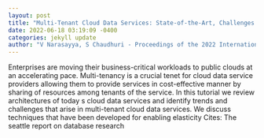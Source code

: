 ```yaml
--- 
layout: post 
title: "Multi-Tenant Cloud Data Services: State-of-the-Art, Challenges and Opportunities" 
date: 2022-06-18 03:19:09 -0400 
categories: jekyll update 
author: "V Narasayya, S Chaudhuri - Proceedings of the 2022 International Conference on , 2022" 
--- 
```

Enterprises are moving their business-critical workloads to public clouds at an accelerating pace. Multi-tenancy is a crucial tenet for cloud data service providers allowing them to provide services in cost-effective manner by sharing of resources among tenants of the service. In this tutorial we review architectures of today s cloud data services and identify trends and challenges that arise in multi-tenant cloud data services. We discuss techniques that have been developed for enabling elasticity Cites: The seattle report on database research